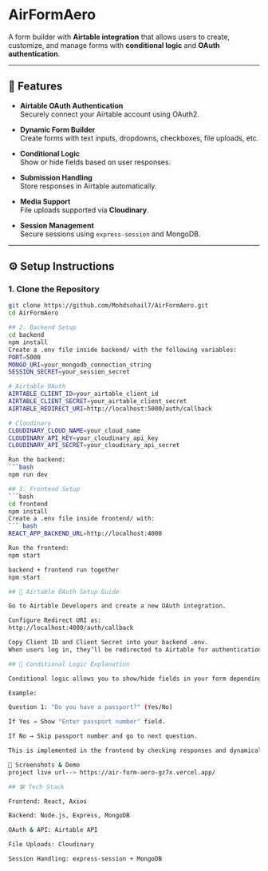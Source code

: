 # AirFormAero   

A form builder with **Airtable integration** that allows users to create, customize, and manage forms with **conditional logic** and **OAuth authentication**.  

---

## 🚀 Features  

- **Airtable OAuth Authentication**  
  Securely connect your Airtable account using OAuth2.  

- **Dynamic Form Builder**  
  Create forms with text inputs, dropdowns, checkboxes, file uploads, etc.  

- **Conditional Logic**  
  Show or hide fields based on user responses.  

- **Submission Handling**  
  Store responses in Airtable automatically.  

- **Media Support**  
  File uploads supported via **Cloudinary**.  

- **Session Management**  
  Secure sessions using `express-session` and MongoDB.  

---

## ⚙️ Setup Instructions  

### 1. Clone the Repository  
```bash
git clone https://github.com/Mohdsohail7/AirFormAero.git
cd AirFormAero

## 2. Backend Setup
cd backend
npm install
Create a .env file inside backend/ with the following variables:
PORT=5000
MONGO_URI=your_mongodb_connection_string
SESSION_SECRET=your_session_secret

# Airtable OAuth
AIRTABLE_CLIENT_ID=your_airtable_client_id
AIRTABLE_CLIENT_SECRET=your_airtable_client_secret
AIRTABLE_REDIRECT_URI=http://localhost:5000/auth/callback

# Cloudinary
CLOUDINARY_CLOUD_NAME=your_cloud_name
CLOUDINARY_API_KEY=your_cloudinary_api_key
CLOUDINARY_API_SECRET=your_cloudinary_api_secret

Run the backend:
```bash 
npm run dev

## 3. Frontend Setup
```bash
cd frontend
npm install
Create a .env file inside frontend/ with:
``` bash
REACT_APP_BACKEND_URL=http://localhost:4000

Run the frontend:
npm start

backend + frontend run together
npm start

## 🔑 Airtable OAuth Setup Guide

Go to Airtable Developers and create a new OAuth integration.

Configure Redirect URI as:
http://localhost:4000/auth/callback

Copy Client ID and Client Secret into your backend .env.
When users log in, they’ll be redirected to Airtable for authentication.

## 🧩 Conditional Logic Explanation

Conditional logic allows you to show/hide fields in your form depending on user input.

Example:

Question 1: "Do you have a passport?" (Yes/No)

If Yes → Show "Enter passport number" field.

If No → Skip passport number and go to next question.

This is implemented in the frontend by checking responses and dynamically rendering form fields.

📸 Screenshots & Demo
project live url--> https://air-form-aero-gz7x.vercel.app/

## 🛠️ Tech Stack

Frontend: React, Axios

Backend: Node.js, Express, MongoDB

OAuth & API: Airtable API

File Uploads: Cloudinary

Session Handling: express-session + MongoDB
